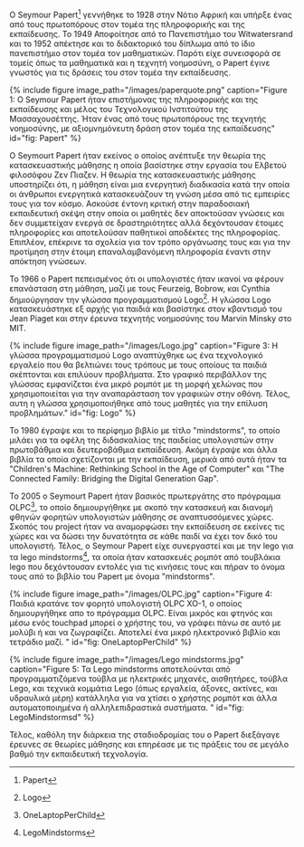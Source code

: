 O Seymour Papert[^1] γεννήθηκε το 1928 στην Νότιο Αφρική και υπήρξε ένας από τους πρωτοπόρους στον τομέα της πληροφορικής και της εκπαίδευσης.
Το 1949 Αποφοίτησε από το Πανεπιστήμιο του Witwatersrand και το 1952 απέκτησε και το διδακτορικό του δίπλωμα από το ίδιο πανεπιστήμιο στον τομέα τον μαθηματικών. Παρότι είχε συνεισφορά σε τομείς όπως τα μαθηματικά και η τεχνητή νοημοσύνη, ο Papert έγινε γνωστός για τις δράσεις του στον τομέα την εκπαίδευσης.

{% include figure image_path="/images/paperquote.png" caption="Figure 1: Ο Seymour Papert ήταν επιστήμονας της πληροφορικής και της εκπαίδευσης και μέλος του Τεχνολογικού Ινστιτούτου της Μασσαχουσέττης. Ήταν ένας από τους πρωτοπόρους της τεχνητής νοημοσύνης, με αξιομνημόνευτη δράση στον τομέα της εκπαίδευσης" id="fig: Papert" %}

O Seymourt Papert ήταν εκείνος ο οποίος ανέπτυξε την θεωρία της κατασκευαστικής μάθησης η οποία βασίστηκε στην εργασία του Ελβετού φιλοσόφου Ζεν Πιαζεν. Η θεωρία της κατασκευαστικής μάθησης υποστηρίζει ότι, η μάθηση είναι μια ενεργητική διαδικασία κατά την οποία οι άνθρωποι ενεργητικά κατασκευάζουν τη γνώση μέσα από τις εμπειρίες τους για τον κόσμο. Ασκούσε έντονη κριτική στην παραδοσιακή εκπαιδευτική σκέψη στην οποία οι μαθητές δεν αποκτούσαν γνώσεις και δεν συμμετείχαν ενεργά σε δραστηριότητες αλλά δεχόντουσαν έτοιμες πληροφορίες και αποτελούσαν παθητικοί αποδέκτες της πληροφορίας. Επιπλέον, επέκρινε τα σχολεία για τον τρόπο οργάνωσης τους και για την προτίμηση στην έτοιμη επαναλαμβανόμενη πληροφορία έναντι στην απόκτηση γνώσεων.

Το 1966 o Papert πεπεισμένος ότι οι υπολογιστές ήταν ικανοί να φέρουν επανάσταση στη μάθηση, μαζί με τους Feurzeig, Bobrow, και Cynthia δημιούργησαν την γλώσσα προγραμματισμού Logo[^2]. Η γλώσσα Logo κατασκευάστηκε εξ αρχής για παιδιά και βασίστηκε στον κβαντισμό του Jean Piaget και στην έρευνα τεχνητής νοημοσύνης του Marvin Minsky στο MIT.

{% include figure image_path="/images/Logo.jpg" caption="Figure 3: H γλώσσα προγραμματισμού Logo αναπτύχθηκε ως ένα τεχνολογικό εργαλείο που θα βελτιώνει τους τρόπους με τους οποίους τα παιδιά σκέπτονται και επιλύουν προβλήματα. Στο γραφικό περιβάλλον της γλώσσας εμφανίζεται ένα μικρό ρομπότ με τη μορφή χελώνας που χρησιμοποιείται για την αναπαράσταση τον γραφικών στην οθόνη. Τέλος, αυτη η γλώσσα χρησιμοποιήθηκε από τους μαθητές για την επίλυση προβλημάτων." id="fig: Logo" %}

To 1980 έγραψε και το περίφημο βιβλίο με τίτλο "mindstorms", το οποίο μιλάει για τα οφέλη της διδασκαλίας της παιδείας υπολογιστών στην πρωτοβάθμια και δευτεροβάθμια εκπαίδευση. Ακόμη έγραψε και άλλα βιβλία τα οποία σχετίζονται με την εκπαίδευση, μερικά από αυτά ήταν τα "Children's Machine: Rethinking School in the Age of Computer" και "The Connected Family: Bridging the Digital Generation Gap".

To 2005 o Seymourt Papert ήταν βασικός πρωτεργάτης στο πρόγραμμα OLPC[^3], το οποίο δημιουργήθηκε με σκοπό την κατασκευή και διανομή φθηνών φορητών υπολογιστών μάθησης σε αναπτυσσόμενες χώρες. Σκοπός του project ήταν να αναμορφώσει την εκπαίδευση σε εκείνες τις χώρες και να δώσει την δυνατότητα σε κάθε παιδί να έχει τον δικό του υπολογιστή. Τέλος, ο Seymour Papert είχε συνεργαστεί και με την lego για τα lego mindstorms[^4], τα οποία ήταν κατασκευές ρομπότ από τουβλάκια lego που δεχόντουσαν εντολές για τις κινήσεις τους και πήραν το όνομα τους από το βιβλίο του Papert με όνομα "mindstorms".

{% include figure image_path="/images/OLPC.jpg" caption="Figure 4: Παιδιά κρατάνε τον φορητό υπολογιστή OLPC XO-1, ο οποίος δημιουργήθηκε απο το πρόγραμμα OLPC. Είναι μικρός και φτηνός και μέσω ενός touchpad μπορεί ο χρήστης του, να γράφει πάνω σε αυτό με μολύβι ή και να ζωγραφίζει. Αποτελεί ένα μικρό ηλεκτρονικό βιβλίο και τετράδιο μαζί. " id="fig: OneLaptopPerChild" %}

{% include figure image_path="/images/Lego mindstorms.jpg" caption="Figure 5: Τα Lego mindstorms αποτελούνται από προγραμματιζόμενα τούβλα με ηλεκτρικές μηχανές, αισθητήρες, τούβλα Lego, και τεχνικά κομμάτια Lego (όπως εργαλεία, άξονες, ακτίνες, και υδραυλικά μέρη) κατάλληλα για να χτίσει ο χρήστης ρομπότ και άλλα αυτοματοποιημένα ή αλληλεπιδραστικά συστήματα. " id="fig: LegoMindstormsd" %}

Τέλος, καθόλη την διάρκεια της σταδιοδρομίας του ο Papert διεξάγαγε έρευνες σε θεωρίες μάθησης και επηρέασε με τις πράξεις του σε μεγάλο βαθμό την εκπαιδευτική τεχνολογία.















[^1]: Papert
[^2]: Logo
[^3]: OneLaptopPerChild
[^4]: LegoMindstorms










